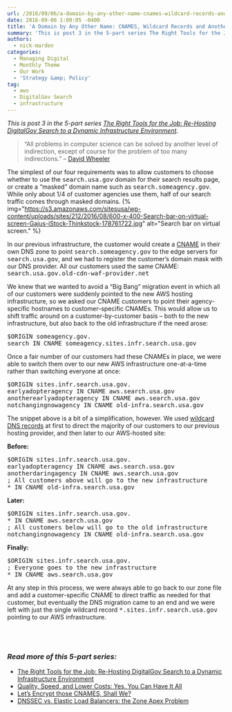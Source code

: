 ```yaml
---
url: /2016/09/06/a-domain-by-any-other-name-cnames-wildcard-records-and-another-level-of-indirection/
date: 2016-09-06 1:00:05 -0400
title: 'A Domain by Any Other Name: CNAMES, Wildcard Records and Another Level of Indirection'
summary: 'This is post 3 in the 5-part series The Right Tools for the Job: Re-Hosting DigitalGov Search to a Dynamic Infrastructure Environment. &ldquo;All problems in computer science can be solved by another level of indirection, except of course for the problem of too many indirections.&rdquo; &amp;#8211; David Wheeler The simplest of our four requirements was'
authors:
  - nick-marden
categories:
  - Managing Digital
  - Monthly Theme
  - Our Work
  - 'Strategy &amp; Policy'
tag:
  - aws
  - DigitalGov Search
  - infrastructure
---
```


_This is post 3 in the 5-part series [The Right Tools for the Job: Re-Hosting DigitalGov Search to a Dynamic Infrastructure Environment](https://www.WHATEVER/2016/08/18/the-right-tools-for-the-job-re-hosting-digitalgov-search-to-a-dynamic-infrastructure-environment/)_.

> “All problems in computer science can be solved by another level of indirection, except of course for the problem of too many indirections.” &#8211; [David Wheeler](https://en.wikipedia.org/wiki/David_Wheeler_(British_computer_scientist))

The simplest of our four requirements was to allow customers to choose whether to use the <tt>search.usa.gov</tt> domain for their search results page, or create a “masked” domain name such as <tt>search.someagency.gov</tt>. While only about 1/4 of customer agencies use them, half of our search traffic comes through masked domains. {% img="https://s3.amazonaws.com/sitesusa/wp-content/uploads/sites/212/2016/08/600-x-400-Search-bar-on-virtual-screen-Gajus-iStock-Thinkstock-178761722.jpg" alt="Search bar on virtual screen." %} 

In our previous infrastructure, the customer would create a [CNAME](https://en.wikipedia.org/wiki/CNAME_record) in their own DNS zone to point <tt>search.someagency.gov</tt> to the edge servers for <tt>search.usa.gov</tt>, and we had to register the customer’s domain mask with our DNS provider. All our customers used the same CNAME: <tt>search.usa.gov.old-cdn-waf-provider.net</tt>

We knew that we wanted to avoid a “Big Bang” migration event in which all of our customers were suddenly pointed to the new AWS hosting infrastructure, so we asked our CNAME customers to point their agency-specific hostnames to customer-specific CNAMEs. This would allow us to shift traffic around on a customer-by-customer basis &#8211; both to the new infrastructure, but also back to the old infrastructure if the need arose:

<tt>$ORIGIN someagency.gov.<br /> search IN CNAME someagency.sites.infr.search.usa.gov</tt>

Once a fair number of our customers had these CNAMEs in place, we were able to switch them over to our new AWS infrastructure one-at-a-time rather than switching everyone at once:

<tt>$ORIGIN sites.infr.search.usa.gov.<br /> earlyadopteragency IN CNAME aws.search.usa.gov<br /> anotherearlyadopteragency IN CNAME aws.search.usa.gov<br /> notchangingnowagency IN CNAME old-infra.search.usa.gov</tt>

The snippet above is a bit of a simplification, however. We used [wildcard DNS records](https://en.wikipedia.org/wiki/Wildcard_DNS_record) at first to direct the majority of our customers to our previous hosting provider, and then later to our AWS-hosted site:

**Before:**
  
<tt>$ORIGIN sites.infr.search.usa.gov.<br /> earlyadopteragency IN CNAME aws.search.usa.gov<br /> anotherdaringagency IN CNAME aws.search.usa.gov<br /> ; All customers above will go to the new infrastructure<br /> * IN CNAME old-infra.search.usa.gov</tt>

**Later:**
  
<tt>$ORIGIN sites.infr.search.usa.gov.<br /> * IN CNAME aws.search.usa.gov<br /> ; All customers below will go to the old infrastructure<br /> notchangingnowagency IN CNAME old-infra.search.usa.gov</tt>

**Finally:**
  
<tt>$ORIGIN sites.infr.search.usa.gov.<br /> ; Everyone goes to the new infrastructure<br /> * IN CNAME aws.search.usa.gov</tt>

At any step in this process, we were always able to go back to our zone file and add a customer-specific CNAME to direct traffic as needed for that customer, but eventually the DNS migration came to an end and we were left with just the single wildcard record <tt>*.sites.infr.search.usa.gov</tt> pointing to our AWS infrastructure.

<h3 id="series" style="padding-top: 50px">
  <em>Read more of this 5-part series:</em>
</h3>

  * [The Right Tools for the Job: Re-Hosting DigitalGov Search to a Dynamic Infrastructure Environment](https://www.WHATEVER/2016/08/18/the-right-tools-for-the-job-re-hosting-digitalgov-search-to-a-dynamic-infrastructure-environment/)
  * [Quality, Speed, and Lower Costs: Yes, You Can Have It All](https://www.WHATEVER/2016/09/02/quality-speed-and-lower-costs-yes-you-can-have-it-all/)
  * [Let’s Encrypt those CNAMES, Shall We?](https://www.WHATEVER/2016/09/07/lets-encrypt-those-cnames-shall-we/)
  * [DNSSEC vs. Elastic Load Balancers: the Zone Apex Problem](https://www.WHATEVER/2016/09/12/dnssec-vs-elastic-load-balancers-the-zone-apex-problem/)